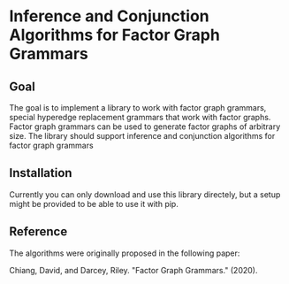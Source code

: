 # Inference and Conjunction Algorithms for Factor Graph Grammars

## Goal

The goal is to implement a library to work with factor graph grammars, special hyperedge replacement grammars that work with factor graphs. Factor graph grammars can be used to generate factor graphs of arbitrary size. The library should support inference and conjunction algorithms for factor graph grammars

## Installation

Currently you can only download and use this library directely, but a setup might be provided to be able to use it with pip.

## Reference

The algorithms were originally proposed in the following paper:

Chiang, David, and Darcey, Riley. "Factor Graph Grammars." (2020).
